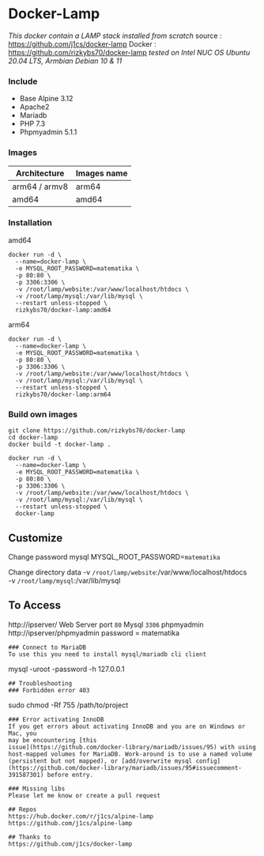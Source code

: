 # Docker-Lamp
*This docker contain a LAMP stack installed from scratch*
source : https://github.com/j1cs/docker-lamp
Docker : https://github.com/rizkybs70/docker-lamp
_tested on Intel NUC OS Ubuntu 20.04 LTS, Armbian Debian 10 & 11_

### Include
* Base Alpine 3.12
* Apache2
* Mariadb
* PHP 7.3
* Phpmyadmin 5.1.1

### Images
| Architecture  | Images name |
| ------------- | ------------- |
| arm64 / armv8  | arm64  |
| amd64  | amd64  |


### Installation
amd64
```
docker run -d \
  --name=docker-lamp \
  -e MYSQL_ROOT_PASSWORD=matematika \
  -p 80:80 \
  -p 3306:3306 \
  -v /root/lamp/website:/var/www/localhost/htdocs \
  -v /root/lamp/mysql:/var/lib/mysql \
  --restart unless-stopped \
  rizkybs70/docker-lamp:amd64
```
arm64
```
docker run -d \
  --name=docker-lamp \
  -e MYSQL_ROOT_PASSWORD=matematika \
  -p 80:80 \
  -p 3306:3306 \
  -v /root/lamp/website:/var/www/localhost/htdocs \
  -v /root/lamp/mysql:/var/lib/mysql \
  --restart unless-stopped \
  rizkybs70/docker-lamp:arm64
```
### Build own images

```
git clone https://github.com/rizkybs70/docker-lamp
cd docker-lamp
docker build -t docker-lamp .
```
```
docker run -d \
  --name=docker-lamp \
  -e MYSQL_ROOT_PASSWORD=matematika \
  -p 80:80 \
  -p 3306:3306 \
  -v /root/lamp/website:/var/www/localhost/htdocs \
  -v /root/lamp/mysql:/var/lib/mysql \
  --restart unless-stopped \
  docker-lamp
```

## Customize
Change password mysql
MYSQL_ROOT_PASSWORD=```matematika``` 

Change directory data
-v ```/root/lamp/website```:/var/www/localhost/htdocs \
-v ```/root/lamp/mysql```:/var/lib/mysql

## To Access
http://ipserver/
Web Server port ```80```
Mysql ```3306```
phpmyadmin http://ipserver/phpmyadmin
password = matematika


```
### Connect to MariaDB
To use this you need to install mysql/mariadb cli client
```
mysql -uroot -password -h 127.0.0.1
```
## Troubleshooting
### Forbidden error 403 
```
sudo chmod -Rf 755 /path/to/project
``` 
### Error activating InnoDB
If you get errors about activating InnoDB and you are on Windows or Mac, you
may be encountering [this
issue](https://github.com/docker-library/mariadb/issues/95) with using
host-mapped volumes for MariaDB. Work-around is to use a named volume
(persistent but not mapped), or [add/overwrite mysql config](https://github.com/docker-library/mariadb/issues/95#issuecomment-391587301) before entry.

### Missing libs
Please let me know or create a pull request

## Repos
https://hub.docker.com/r/j1cs/alpine-lamp  
https://github.com/j1cs/alpine-lamp

## Thanks to
https://github.com/j1cs/docker-lamp
